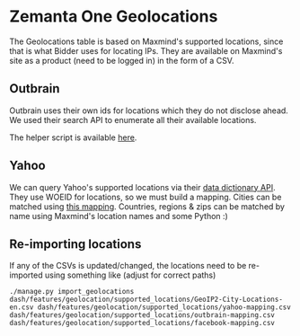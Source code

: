 # Zemanta One Geolocations

The Geolocations table is based on Maxmind's supported locations, since
that is what Bidder uses for locating IPs. They are available on Maxmind's
site as a product (need to be logged in) in the form of a CSV.

## Outbrain

Outbrain uses their own ids for locations which they do not disclose
ahead. We used their search API to enumerate all their available
locations.

The helper script is available
[here](https://gist.github.com/nsaje/601217afcdc53543a585e6255bf1c503).

## Yahoo

We can query Yahoo's supported locations via their [data dictionary
API](https://developer.yahoo.com/gemini/guide/data-dictionary.html). They
use WOEID for locations, so we must build a mapping. Cities can be matched
using [this
mapping](https://github.com/blackmad/geoplanet-concordance/tree/master/current).
Countries, regions & zips can be matched by name using Maxmind's location
names and some Python :)

## Re-importing locations

If any of the CSVs is updated/changed, the locations need to be re-imported using
something like (adjust for correct paths)

```
./manage.py import_geolocations dash/features/geolocation/supported_locations/GeoIP2-City-Locations-en.csv dash/features/geolocation/supported_locations/yahoo-mapping.csv dash/features/geolocation/supported_locations/outbrain-mapping.csv dash/features/geolocation/supported_locations/facebook-mapping.csv
```

